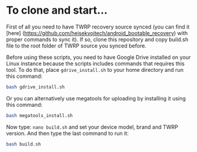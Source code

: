 To clone and start...
====================

First of all you need to have TWRP recovery source synced (you can find it [here] (https://github.com/hejsekvojtech/android_bootable_recovery) with proper commands to sync it). If so, clone this repository and copy build.sh file to the root folder of
TWRP source you synced before.

Before using these scripts, you need to have Google Drive installed on your Linux instance because the scripts includes commands
that requires this tool.
To do that, place `gdrive_install.sh` to your home directory and run this command:

```sh
bash gdrive_install.sh
```

Or you can alternatively use megatools for uploading by installing it using this command:

```sh
bash megatools_install.sh
```

Now type: `nano build.sh` and set your device model, brand and TWRP version.
And then type the last command to run it:

```sh
bash build.sh
```
